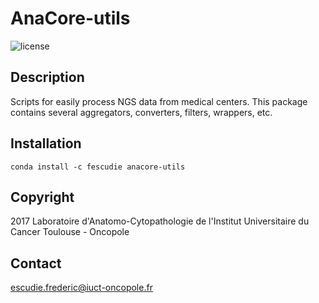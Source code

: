 # AnaCore-utils

![license](https://img.shields.io/badge/license-GPLv3-blue)

## Description
Scripts for easily process NGS data from medical centers. This package contains
several aggregators, converters, filters, wrappers, etc.

## Installation

    conda install -c fescudie anacore-utils

## Copyright
2017 Laboratoire d'Anatomo-Cytopathologie de l'Institut Universitaire du Cancer
Toulouse - Oncopole

## Contact
escudie.frederic@iuct-oncopole.fr
